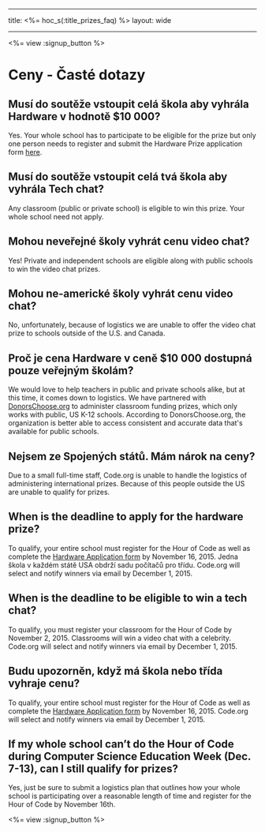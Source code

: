 * * *

title: <%= hoc_s(:title_prizes_faq) %> layout: wide

* * *

<%= view :signup_button %>

# Ceny - Časté dotazy

## Musí do soutěže vstoupit celá škola aby vyhrála Hardware v hodnotě $10 000?

Yes. Your whole school has to participate to be eligible for the prize but only one person needs to register and submit the Hardware Prize application form [here](<%= resolve_url('/prizes') %>).

## Musí do soutěže vstoupit celá tvá škola aby vyhrála Tech chat?

Any classroom (public or private school) is eligible to win this prize. Your whole school need not apply.

## Mohou neveřejné školy vyhrát cenu video chat?

Yes! Private and independent schools are eligible along with public schools to win the video chat prizes.

## Mohou ne-americké školy vyhrát cenu video chat?

No, unfortunately, because of logistics we are unable to offer the video chat prize to schools outside of the U.S. and Canada.

## Proč je cena Hardware v ceně $10 000 dostupná pouze veřejným školám?

We would love to help teachers in public and private schools alike, but at this time, it comes down to logistics. We have partnered with [DonorsChoose.org](http://donorschoose.org) to administer classroom funding prizes, which only works with public, US K-12 schools. According to DonorsChoose.org, the organization is better able to access consistent and accurate data that's available for public schools.

## Nejsem ze Spojených států. Mám nárok na ceny?

Due to a small full-time staff, Code.org is unable to handle the logistics of administering international prizes. Because of this people outside the US are unable to qualify for prizes.

## When is the deadline to apply for the hardware prize?

To qualify, your entire school must register for the Hour of Code as well as complete the [Hardware Application form](<%= resolve_url('/prizes') %>) by November 16, 2015. Jedna škola v každém státě USA obdrží sadu počítačů pro třídu. Code.org will select and notify winners via email by December 1, 2015.

## When is the deadline to be eligible to win a tech chat?

To qualify, you must register your classroom for the Hour of Code by November 2, 2015. Classrooms will win a video chat with a celebrity. Code.org will select and notify winners via email by December 1, 2015.

## Budu upozorněn, když má škola nebo třída vyhraje cenu?

To qualify, your entire school must register for the Hour of Code as well as complete the [Hardware Application form](<%= resolve_url('/prizes') %>) by November 16, 2015. Code.org will select and notify winners via email by December 1, 2015.

## If my whole school can’t do the Hour of Code during Computer Science Education Week (Dec. 7-13), can I still qualify for prizes?

Yes, just be sure to submit a logistics plan that outlines how your whole school is participating over a reasonable length of time and register for the Hour of Code by November 16th.

<%= view :signup_button %>